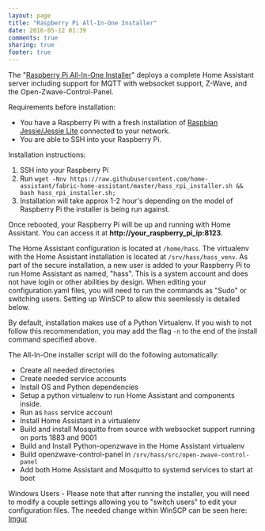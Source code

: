 ```yaml
---
layout: page
title: "Raspberry Pi All-In-One Installer"
date: 2016-05-12 01:39
comments: true
sharing: true
footer: true
---
```


The "[Raspberry Pi All-In-One Installer](https://github.com/home-assistant/fabric-home-assistant)" deploys a complete Home Assistant server including support for MQTT with websocket support, Z-Wave, and the Open-Zwave-Control-Panel.

Requirements before installation:

* You have a Raspberry Pi with a fresh installation of [Raspbian Jessie/Jessie Lite](https://www.raspberrypi.org/downloads/raspbian/) connected to your network.
* You are able to SSH into your Raspberry Pi.


Installation instructions:

 1. SSH into your Raspberry Pi
 2. Run `wget -Nnv https://raw.githubusercontent.com/home-assistant/fabric-home-assistant/master/hass_rpi_installer.sh && bash hass_rpi_installer.sh;`
 3. Installation will take approx 1-2 hour's depending on the model of Raspberry Pi the installer is being run against.


Once rebooted, your Raspberry Pi will be up and running with Home Assistant. You can access it at **http://your_raspberry_pi_ip:8123**.

The Home Assistant configuration is located at `/home/hass`. The virtualenv with the Home Assistant installation is located at `/srv/hass/hass_venv`. As part of the secure installation, a new user is added to your Raspberry Pi to run Home Assistant as named, "hass". This is a system account and does not have login or other abilities by design. When editing your configuration.yaml files, you will need to run the commands as "Sudo" or switching users. Setting up WinSCP to allow this seemlessly is detailed below.

By default, installation makes use of a Python Virtualenv. If you wish to not follow this recommendation, you may add the flag `-n` to the end of the install command specified above. 

The All-In-One installer script will do the following automatically:

*  Create all needed directories
*  Create needed service accounts
*  Install OS and Python dependencies
*  Setup a python virtualenv to run Home Assistant and components inside.
*  Run as `hass` service account
*  Install Home Assistant in a virtualenv
*  Build and install Mosquitto from source with websocket support running on ports 1883 and 9001
*  Build and Install Python-openzwave in the Home Assistant virtualenv
*  Build openzwave-control-panel in `/srv/hass/src/open-zwave-control-panel`
*  Add both Home Assistant and Mosquitto to systemd services to start at boot



Windows Users - Please note that after running the installer, you will need to modify a couple settings allowing you to "switch users" to edit your configuration files. The needed change within WinSCP can be seen here: [Imgur](http://i.imgur.com/tlOljo6.jpg)

